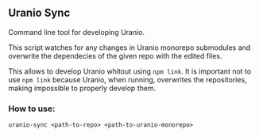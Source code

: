## Uranio Sync

Command line tool for developing Uranio.

This script watches for any changes in Uranio monorepo submodules and
overwrite the dependecies of the given repo with the edited files.

This allows to develop Uranio whitout using `npm link`.
It is important not to use `npm link` because Uranio, when running,
overwrites the repositories, making impossible to properly develop them.

### How to use:
```
uranio-sync <path-to-repo> <path-to-uranio-monorepo>
```
